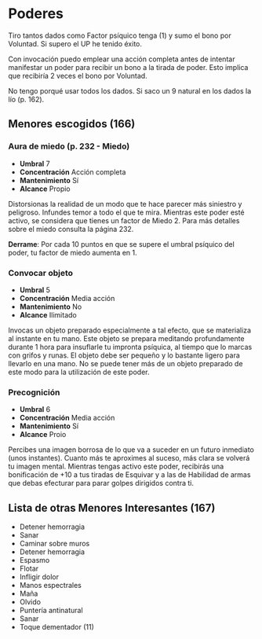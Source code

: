 # Poderes

Tiro tantos dados como Factor psíquico tenga (1) y sumo el bono por Voluntad. Si supero el UP he tenido éxito.

Con invocación puedo emplear una acción completa antes de intentar manifestar un poder para recibir un bono a la tirada de poder. Esto implica que recibiría 2 veces el bono por Voluntad.

No tengo porqué usar todos los dados.
Si saco un 9 natural en los dados la lío (p. 162).

## Menores escogidos (166)

### Aura de miedo (p. 232 - Miedo)

- **Umbral** 7
- **Concentración** Acción completa
- **Mantenimiento** Sí
- **Alcance** Propio

Distorsionas la realidad de un modo que te hace parecer más siniestro y peligroso. Infundes temor a todo el que te mira. Mientras este poder esté activo, se considera que tienes un factor de Miedo 2. Para más detalles sobre el miedo consulta la página 232.

**Derrame**: Por cada 10 puntos en que se supere el umbral psíquico del poder, tu factor de miedo aumenta en 1.

### Convocar objeto

- **Umbral** 5
- **Concentración** Media acción
- **Mantenimiento** No
- **Alcance** Ilimitado

Invocas un objeto preparado especialmente a tal efecto, que se materializa al instante en tu mano. Este objeto se prepara meditando profundamente durante 1 hora para insuflarle tu impronta psíquica, al tiempo que lo marcas con grifos y runas. El objeto debe ser pequeño y lo bastante ligero para llevarlo en una mano. No se puede tener más de un objeto preparado de este modo para la utilización de este poder.

### Precognición

- **Umbral** 6
- **Concentración** Media acción
- **Mantenimiento** Sí
- **Alcance** Proio

Percibes una imagen borrosa de lo que va a suceder en un futuro inmediato (unos instantes). Cuanto más te aproximes al suceso, más clara se volverá tu imagen mental. Mientras tengas activo este poder, recibirás una bonificación de +10 a tus tiradas de Esquivar y a las de Habilidad de armas que debas efecturar para parar golpes dirigidos contra ti.

## Lista de otras Menores Interesantes (167)

- Detener hemorragia
- Sanar
- Caminar sobre muros
- Detener hemorragia
- Espasmo
- Flotar
- Infligir dolor
- Manos espectrales
- Maña
- Olvido
- Puntería antinatural
- Sanar
- Toque dementador (11)
